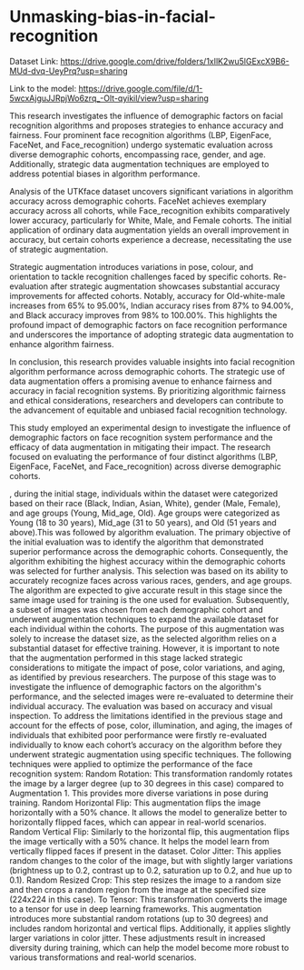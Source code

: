 # Unmasking-bias-in-facial-recognition

Dataset Link: https://drive.google.com/drive/folders/1xIlK2wu5lGExcX9B6-MUd-dvq-UeyPrq?usp=sharing

Link to the model: https://drive.google.com/file/d/1-5wcxAjguJJRpjWo6zrq_-Olt-qyikil/view?usp=sharing

This research investigates the influence of demographic factors on facial recognition algorithms and proposes strategies to enhance accuracy and fairness. Four prominent face recognition algorithms (LBP, EigenFace, FaceNet, and Face_recognition) undergo systematic evaluation across diverse demographic cohorts, encompassing race, gender, and age. Additionally, strategic data augmentation techniques are employed to address potential biases in algorithm performance.

Analysis of the UTKface dataset uncovers significant variations in algorithm accuracy across demographic cohorts. FaceNet achieves exemplary accuracy across all cohorts, while Face_recognition exhibits comparatively lower accuracy, particularly for White, Male, and Female cohorts. The initial application of ordinary data augmentation yields an overall improvement in accuracy, but certain cohorts experience a decrease, necessitating the use of strategic augmentation.

Strategic augmentation introduces variations in pose, colour, and orientation to tackle recognition challenges faced by specific cohorts. Re-evaluation after strategic augmentation showcases substantial accuracy improvements for affected cohorts. Notably, accuracy for Old-white-male increases from 65% to 95.00%, Indian accuracy rises from 87% to 94.00%, and Black accuracy improves from 98% to 100.00%. This highlights the profound impact of demographic factors on face recognition performance and underscores the importance of adopting strategic data augmentation to enhance algorithm fairness. 

In conclusion, this research provides valuable insights into facial recognition algorithm performance across demographic cohorts. The strategic use of data augmentation offers a promising avenue to enhance fairness and accuracy in facial recognition systems. By prioritizing algorithmic fairness and ethical considerations, researchers and developers can contribute to the advancement of equitable and unbiased facial recognition technology.

This study employed an experimental design to investigate the influence of demographic factors on face recognition system performance and the efficacy of data augmentation in mitigating their impact. The research focused on evaluating the performance of four distinct algorithms (LBP, EigenFace, FaceNet, and Face_recognition) across diverse demographic cohorts.

, during the initial stage, individuals within the dataset were categorized based on their race (Black, Indian, Asian, White), gender (Male, Female), and age groups (Young, Mid_age, Old). Age groups were categorized as Young (18 to 30 years), Mid_age (31 to 50 years), and Old (51 years and above).This was followed by algorithm evaluation. The primary objective of the initial evaluation was to identify the algorithm that demonstrated superior performance across the demographic cohorts. Consequently, the algorithm exhibiting the highest accuracy within the demographic cohorts was selected for further analysis. This selection was based on its ability to accurately recognize faces across various races, genders, and age groups. The algorithm are expected to give accurate result in this stage since the same image used for training is the one used for evaluation. 
Subsequently, a subset of images was chosen from each demographic cohort and underwent augmentation techniques to expand the available dataset for each individual within the cohorts. The purpose of this augmentation was solely to increase the dataset size, as the selected algorithm relies on a substantial dataset for effective training. However, it is important to note that the augmentation performed in this stage lacked strategic considerations to mitigate the impact of pose, color variations, and aging, as identified by previous researchers. The purpose of this stage was to investigate the influence of demographic factors on the algorithm's performance, and the selected images were re-evaluated to determine their individual accuracy. The evaluation was based on accuracy and visual inspection.
To address the limitations identified in the previous stage and account for the effects of pose, color, illumination, and aging, the images of individuals that exhibited poor performance were firstly re-evaluated individually to know each cohort’s accuracy on the algorithm before they underwent strategic augmentation using specific techniques. 
The following techniques were applied to optimize the performance of the face recognition system:
Random Rotation: This transformation randomly rotates the image by a larger degree (up to 30 degrees in this case) compared to Augmentation 1. This provides more diverse variations in pose during training.
Random Horizontal Flip: This augmentation flips the image horizontally with a 50% chance. It allows the model to generalize better to horizontally flipped faces, which can appear in real-world scenarios.
Random Vertical Flip: Similarly to the horizontal flip, this augmentation flips the image vertically with a 50% chance. It helps the model learn from vertically flipped faces if present in the dataset.
Color Jitter: This applies random changes to the color of the image, but with slightly larger variations (brightness up to 0.2, contrast up to 0.2, saturation up to 0.2, and hue up to 0.1).
Random Resized Crop: This step resizes the image to a random size and then crops a random region from the image at the specified size (224x224 in this case).
To Tensor: This transformation converts the image to a tensor for use in deep learning frameworks.
This augmentation introduces more substantial random rotations (up to 30 degrees) and includes random horizontal and vertical flips. Additionally, it applies slightly larger variations in color jitter. These adjustments result in increased diversity during training, which can help the model become more robust to various transformations and real-world scenarios.


